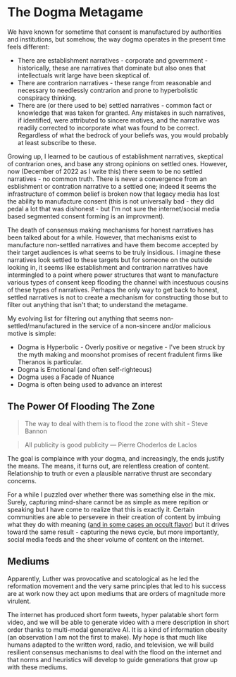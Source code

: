 # The Dogma Metagame

We have known for sometime that consent is manufactured by authorities and institutions, but somehow, the way dogma operates in the present time feels different:

* There are establishment narratives - corporate and government - historically, these are narratives that dominate but also ones that intellectuals writ large have been skeptical of.
* There are contrarion narratives - these range from reasonable and necessary to needlessly contrarion and prone to hyperbolistic conspiracy thinking.
* There are (or there used to be) settled narratives - common fact or knowledge that was taken for granted. Any mistakes in such narratives, if identified, were attributed to sincere motives, and the narrative was readily corrected to incorporate what was found to be correct. Regardless of what the bedrock of your beliefs was, you would probably at least subscribe to these.

Growing up, I learned to be cautious of establishment narratives, skeptical of contrarion ones, and base any strong opinions on settled ones. However, now (December of 2022 as I write this) there seem to be no settled narratives - no common truth. There is never a convergence from an esblishment or contration narrative to a settled one; indeed it seems the infrastructure of common belief is broken now that legacy media has lost the ability to manufacture consent (this is not universally bad - they did pedal a lot that was dishonest - but I'm not sure the internet/social media based segmented consent forming is an improvment).

The death of consensus making mechanisms for honest narratives has been talked about for a while. However, that mechanisms exist to manufacture non-settled narratives and have them become accepted by their target audiences is what seems to be truly insidious. I imagine these narratives look settled to these targets but for someone on the outside looking in, it seems like establishment and contrarion narratives have intermingled to a point where power structures that want to manufacture various types of consent keep flooding the channel with incestuous cousins of these types of narratives. Perhaps the only way to get back to honest, settled narratives is not to create a mechanism for constructing those but to filter out anything that isn't that; to understand the metagame.

My evolving list for filtering out anything that seems non-settled/manufactured in the service of a non-sincere and/or malicious motive is simple:

* Dogma is Hyperbolic - Overly positive or negative - I've been struck by the myth making and moonshot promises of recent fradulent firms like Theranos is particular.
* Dogma is Emotional (and often self-righteous)
* Dogma uses a Facade of Nuance
* Dogma is often being used to advance an interest

## The Power Of Flooding The Zone

> The way to deal with them is to flood the zone with shit - Steve Bannon

> All publicity is good publicity ― Pierre Choderlos de Laclos

The goal is complaince with your dogma, and increasingly, the ends justify the means. The means, it turns out, are relentless creation of content. Relationship to truth or even a plausible narrative thrust are secondary concerns.

For a while I puzzled over whether there was something else in the mix. Surely, capturing mind-share cannot be as simple as mere repition or speaking but I have come to realize that this is exactly it. Certain communities are able to persevere in their creation of content by imbuing what they do with meaning ([and in some cases an occult flavor](https://en.wikipedia.org/wiki/Dark_Star_Rising)) but it drives toward the same result - capturing the news cycle, but more importantly, social media feeds and the sheer volume of content on the internet.

## Mediums

Apparently, Luther was provocative and scatological as he led the reformation movement and the very same principles that led to his success are at work now they act upon mediums that are orders of magnitude more virulent.

The internet has produced short form tweets, hyper palatable short form video, and we will be able to generate video with a mere description in short order thanks to multi-modal generative AI. It is a kind of information obesity (an observation I am not the first to make). My hope is that much like humans adapted to the written word, radio, and television, we will build resilient consensus mechanisms to deal with the flood on the internet and that norms and heuristics will develop to guide generations that grow up with these mediums. 



